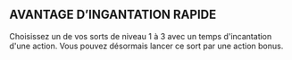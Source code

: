 ## AVANTAGE D’INGANTATION RAPIDE


Choisissez un de vos sorts de niveau 1 à 3 avec un temps
d'incantation d'une action. Vous pouvez désormais lancer ce
sort par une action bonus.
